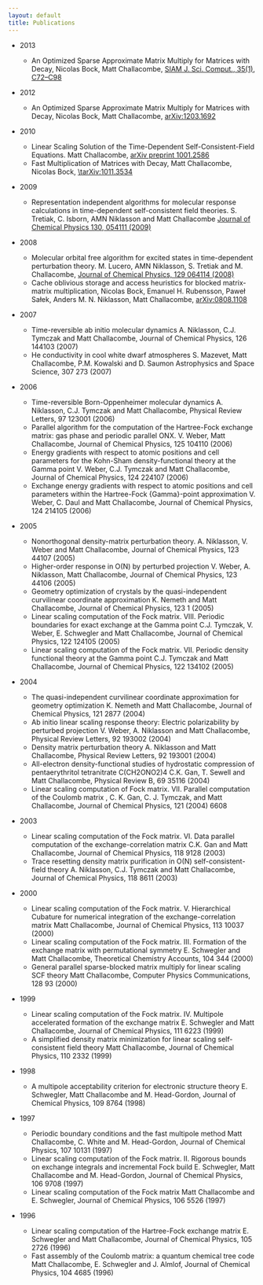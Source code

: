 ```yaml
---
layout: default
title: Publications
---
```


-   2013
    -   An Optimized Sparse Approximate Matrix Multiply for Matrices with Decay, Nicolas Bock, Matt Challacombe, [SIAM J. Sci. Comput., 35(1), C72–C98](http://dx.doi.org/10.1137/120870761)

-   2012
    -   An Optimized Sparse Approximate Matrix Multiply for Matrices with Decay, Nicolas Bock, Matt Challacombe, [arXiv:1203.1692](http://arxiv.org/abs/1203.1692)

-   2010
    -   Linear Scaling Solution of the Time-Dependent Self-Consistent-Field Equations. Matt Challacombe, [arXiv preprint 1001.2586](http://arxiv.org/abs/1001.2586)
    -   Fast Multiplication of Matrices with Decay, Matt Challacombe, Nicolas Bock, [\\tarXiv:1011.3534](http://arxiv.org/abs/1011.3534)

-   2009
    -   Representation independent algorithms for molecular response calculations in time-dependent self-consistent field theories. S. Tretiak, C. Isborn, AMN Niklasson and Matt Challacombe [Journal of Chemical Physics 130, 054111 (2009)](http://link.aip.org/link/?JCPSA6/130/054111/1)

-   2008
    -   Molecular orbital free algorithm for excited states in time-dependent perturbation theory. M. Lucero, AMN Niklasson, S. Tretiak and M. Challacombe, [Journal of Chemical Physics, 129 064114 (2008)](http://link.aip.org/link/doi/10.1063/1.2965535)
    -   Cache oblivious storage and access heuristics for blocked matrix-matrix multiplication, Nicolas Bock, Emanuel H. Rubensson, Paweł Sałek, Anders M. N. Niklasson, Matt Challacombe, [arXiv:0808.1108](http://arxiv.org/abs/0808.1108)

-   2007
    -   Time-reversible ab initio molecular dynamics A. Niklasson, C.J. Tymczak and Matt Challacombe, Journal of Chemical Physics, 126 144103 (2007)
    -   He conductivity in cool white dwarf atmospheres S. Mazevet, Matt Challacombe, P.M. Kowalski and D. Saumon Astrophysics and Space Science, 307 273 (2007)

-   2006
    -   Time-reversible Born-Oppenheimer molecular dynamics A. Niklasson, C.J. Tymczak and Matt Challacombe, Physical Review Letters, 97 123001 (2006)
    -   Parallel algorithm for the computation of the Hartree-Fock exchange matrix: gas phase and periodic parallel ONX. V. Weber, Matt Challacombe, Journal of Chemical Physics, 125 104110 (2006)
    -   Energy gradients with respect to atomic positions and cell parameters for the Kohn-Sham density-functional theory at the Gamma point V. Weber, C.J. Tymczak and Matt Challacombe, Journal of Chemical Physics, 124 224107 (2006)
    -   Exchange energy gradients with respect to atomic positions and cell parameters within the Hartree-Fock {Gamma}-point approximation V. Weber, C. Daul and Matt Challacombe, Journal of Chemical Physics, 124 214105 (2006)

-   2005
    -   Nonorthogonal density-matrix perturbation theory. A. Niklasson, V. Weber and Matt Challacombe, Journal of Chemical Physics, 123 44107 (2005)
    -   Higher-order response in O(N) by perturbed projection V. Weber, A. Niklasson, Matt Challacombe, Journal of Chemical Physics, 123 44106 (2005)
    -   Geometry optimization of crystals by the quasi-independent curvilinear coordinate approximation K. Nemeth and Matt Challacombe, Journal of Chemical Physics, 123 1 (2005)
    -   Linear scaling computation of the Fock matrix. VIII. Periodic boundaries for exact exchange at the Gamma point C.J. Tymczak, V. Weber, E. Schwegler and Matt Challacombe, Journal of Chemical Physics, 122 124105 (2005)
    -   Linear scaling computation of the Fock matrix. VII. Periodic density functional theory at the Gamma point C.J. Tymczak and Matt Challacombe, Journal of Chemical Physics, 122 134102 (2005)

-   2004
    -   The quasi-independent curvilinear coordinate approximation for geometry optimization K. Nemeth and Matt Challacombe, Journal of Chemical Physics, 121 2877 (2004)
    -   Ab initio linear scaling response theory: Electric polarizability by perturbed projection V. Weber, A. Niklasson and Matt Challacombe, Physical Review Letters, 92 193002 (2004)
    -   Density matrix perturbation theory A. Niklasson and Matt Challacombe, Physical Review Letters, 92 193001 (2004)
    -   All-electron density-functional studies of hydrostatic compression of pentaerythritol tetranitrate C(CH2ONO2)4 C.K. Gan, T. Sewell and Matt Challacombe, Physical Review B, 69 35116 (2004)
    -   Linear scaling computation of Fock matrix. VII. Parallel computation of the Coulomb matrix , C. K. Gan, C. J. Tymczak, and Matt Challacombe, Journal of Chemical Physics, 121 (2004) 6608

-   2003
    -   Linear scaling computation of the Fock matrix. VI. Data parallel computation of the exchange-correlation matrix C.K. Gan and Matt Challacombe, Journal of Chemical Physics, 118 9128 (2003)
    -   Trace resetting density matrix purification in O(N) self-consistent-field theory A. Niklasson, C.J. Tymczak and Matt Challacombe, Journal of Chemical Physics, 118 8611 (2003)

-   2000
    -   Linear scaling computation of the Fock matrix. V. Hierarchical Cubature for numerical integration of the exchange-correlation matrix Matt Challacombe, Journal of Chemical Physics, 113 10037 (2000)
    -   Linear scaling computation of the Fock matrix. III. Formation of the exchange matrix with permutational symmetry E. Schwegler and Matt Challacombe, Theoretical Chemistry Accounts, 104 344 (2000)
    -   General parallel sparse-blocked matrix multiply for linear scaling SCF theory Matt Challacombe, Computer Physics Communications, 128 93 (2000)

-   1999
    -   Linear scaling computation of the Fock matrix. IV. Multipole accelerated formation of the exchange matrix E. Schwegler and Matt Challacombe, Journal of Chemical Physics, 111 6223 (1999)
    -   A simplified density matrix minimization for linear scaling self-consistent field theory Matt Challacombe, Journal of Chemical Physics, 110 2332 (1999)

-   1998
    -   A multipole acceptability criterion for electronic structure theory E. Schwegler, Matt Challacombe and M. Head-Gordon, Journal of Chemical Physics, 109 8764 (1998)

-   1997
    -   Periodic boundary conditions and the fast multipole method Matt Challacombe, C. White and M. Head-Gordon, Journal of Chemical Physics, 107 10131 (1997)
    -   Linear scaling computation of the Fock matrix. II. Rigorous bounds on exchange integrals and incremental Fock build E. Schwegler, Matt Challacombe and M. Head-Gordon, Journal of Chemical Physics, 106 9708 (1997)
    -   Linear scaling computation of the Fock matrix Matt Challacombe and E. Schwegler, Journal of Chemical Physics, 106 5526 (1997)

-   1996
    -   Linear scaling computation of the Hartree-Fock exchange matrix E. Schwegler and Matt Challacombe, Journal of Chemical Physics, 105 2726 (1996)
    -   Fast assembly of the Coulomb matrix: a quantum chemical tree code Matt Challacombe, E. Schwegler and J. Almlof, Journal of Chemical Physics, 104 4685 (1996)


